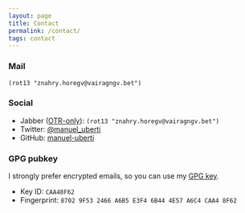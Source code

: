 ```yaml
---
layout: page
title: Contact
permalink: /contact/
tags: contact
---
```


### Mail ###
`(rot13 "znahry.horegv@vairagngv.bet")`

### Social ###

- Jabber ([OTR-only](https://en.wikipedia.org/wiki/Off-the-Record_Messaging)):
  `(rot13 "znahry.horegv@vairagngv.bet")`
- Twitter: [@manuel_uberti](https://twitter.com/manuel_uberti)
- GitHub: [manuel-uberti](https://github.com/manuel-uberti)

### GPG pubkey  ###

I strongly prefer encrypted emails, so you can use my
[GPG key](https://github.com/manuel-uberti/manuel-uberti.github.io/blob/master/pubkey.txt).

- Key ID: `CAA48F62`
- Fingerprint: `8702 9F53 2466 A6B5 E3F4 6B44 4E57 A6C4 CAA4 8F62`
